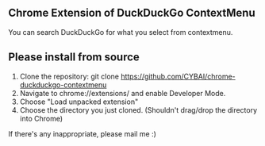 Chrome Extension of DuckDuckGo ContextMenu 
------------------------------------------

You can search DuckDuckGo for what you select from contextmenu.

## Please install from source ###

1. Clone the repository: git clone https://github.com/CYBAI/chrome-duckduckgo-contextmenu
2. Navigate to chrome://extensions/ and enable Developer Mode.
3. Choose "Load unpacked extension"
4. Choose the directory you just cloned. (Shouldn't drag/drop the directory into Chrome)


If there's any inappropriate, please mail me :)
